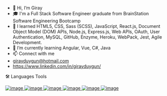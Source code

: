 - 👋 Hi, I’m Giray
- 🎓 I'm a Full Stack Software Engineer graduate from BrainStation Software Engineering Bootcamp
- 👀 I learned HTML5, CSS, Sass (SCSS), JavaScript, React.js, Document Object Model (DOM) APIs, Node.js, Express.js, Web APIs, OAuth, User Authentication, MySQL, GitHub, Enzyme, Heroku, WebPack, Jest, Agile Development.
- 🌱 I’m currently learning Angular, Vue, C#, Java
- 📫 Connect with me
- girayduygun@hotmail.com
- https://www.linkedin.com/in/girayduygun/


🛠️ Languages Tools

[![image](https://github.com/girayduygun/girayduygun/assets/145222042/0dc60905-8ca3-429b-bbb9-1f616fe18510)
](https://www.w3.org/html/)
[![image](https://github.com/girayduygun/girayduygun/assets/145222042/bea2dedd-8b42-4639-8389-6b69a0e42cf6)
](https://www.w3schools.com/css/)
[![image](https://github.com/girayduygun/girayduygun/assets/145222042/15453c9d-81ff-48ab-917a-95edd9ba15c5)
](https://developer.mozilla.org/en-US/docs/Web/JavaScript)
[![image](https://github.com/girayduygun/girayduygun/assets/145222042/0403d990-7e2c-43b9-9acf-24ab7f906b37)
](https://reactjs.org/)
[![image](https://github.com/girayduygun/girayduygun/assets/145222042/0940f7f8-5066-4ee5-ba9b-bce81cf6542c)
](https://nodejs.org/)
[![image](https://github.com/girayduygun/girayduygun/assets/145222042/a2fa7806-75ff-4d61-999e-aff0378288f4)
](https://raw.githubusercontent.com/devicons/devicon/master/icons/express/express-original-wordmark.svg)

<!---
girayduygun/girayduygun is a ✨ special ✨ repository because its `README.md` (this file) appears on your GitHub profile.
You can click the Preview link to take a look at your changes.
--->
